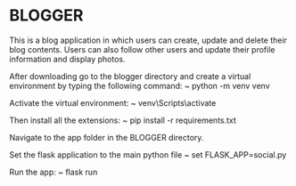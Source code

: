 # BLOGGER
This is a blog application in which users can create, update and delete their blog contents. Users can also
follow other users and update their profile information and display photos.

After downloading go to the blogger directory and create a virtual environment by typing the following command:
~ python -m venv venv

Activate the virtual environment:
~ venv\Scripts\activate

Then install all the extensions:
~ pip install -r requirements.txt

Navigate to the app folder in the BLOGGER directory.

Set the flask application to the main python file
~ set FLASK_APP=social.py

Run the app:
~ flask run

